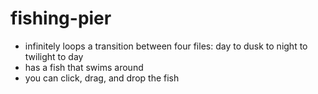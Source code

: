# fishing-pier

- infinitely loops a transition between four files: day to dusk to night to twilight to day
- has a fish that swims around
- you can click, drag, and drop the fish
